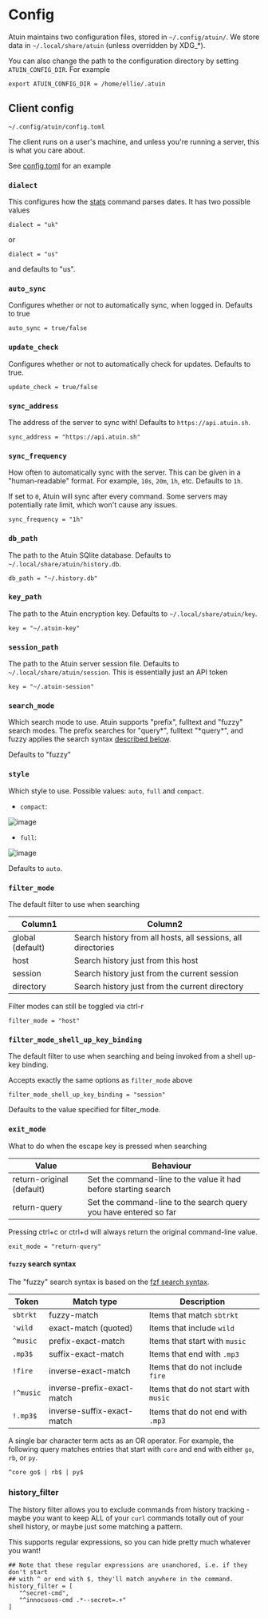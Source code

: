 # Config

Atuin maintains two configuration files, stored in `~/.config/atuin/`. We store
data in `~/.local/share/atuin` (unless overridden by XDG\_\*).

You can also change the path to the configuration directory by setting
`ATUIN_CONFIG_DIR`. For example

```
export ATUIN_CONFIG_DIR = /home/ellie/.atuin
```

## Client config

```
~/.config/atuin/config.toml
```

The client runs on a user's machine, and unless you're running a server, this
is what you care about.

See [config.toml](../../../atuin-client/config.toml) for an example

### `dialect`

This configures how the [stats](../commands/stats.md) command parses dates. It has two
possible values

```
dialect = "uk"
```

or

```
dialect = "us"
```

and defaults to "us".

### `auto_sync`

Configures whether or not to automatically sync, when logged in. Defaults to
true

```
auto_sync = true/false
```

### `update_check`

Configures whether or not to automatically check for updates. Defaults to
true.

```
update_check = true/false
```

### `sync_address`

The address of the server to sync with! Defaults to `https://api.atuin.sh`.

```
sync_address = "https://api.atuin.sh"
```

### `sync_frequency`

How often to automatically sync with the server. This can be given in a
"human-readable" format. For example, `10s`, `20m`, `1h`, etc. Defaults to `1h`.

If set to `0`, Atuin will sync after every command. Some servers may potentially
rate limit, which won't cause any issues.

```
sync_frequency = "1h"
```

### `db_path`

The path to the Atuin SQlite database. Defaults to
`~/.local/share/atuin/history.db`.

```
db_path = "~/.history.db"
```

### `key_path`

The path to the Atuin encryption key. Defaults to
`~/.local/share/atuin/key`.

```
key = "~/.atuin-key"
```

### `session_path`

The path to the Atuin server session file. Defaults to
`~/.local/share/atuin/session`. This is essentially just an API token

```
key = "~/.atuin-session"
```

### `search_mode`

Which search mode to use. Atuin supports "prefix", fulltext and "fuzzy" search
modes. The prefix searches for "query\*", fulltext "\*query\*", and fuzzy applies
the search syntax [described below](#fuzzy-search-syntax).

Defaults to "fuzzy"

### `style`

Which style to use. Possible values: `auto`, `full` and `compact`.

- `compact`:

![image](https://user-images.githubusercontent.com/1710904/161623659-4fec047f-ea4b-471c-9581-861d2eb701a9.png)

- `full`:

![image](https://user-images.githubusercontent.com/1710904/161623547-42afbfa7-a3ef-4820-bacd-fcaf1e324969.png)

Defaults to `auto`.

### `filter_mode`

The default filter to use when searching

| Column1   | Column2	|
|--------------- | --------------- |
| global (default)   | Search history from all hosts, all sessions, all directories  |
| host   | Search history just from this host   |
| session   | Search history just from the current session   |
| directory | Search history just from the current directory|

Filter modes can still be toggled via ctrl-r


```
filter_mode = "host"
```

### `filter_mode_shell_up_key_binding`

The default filter to use when searching and being invoked from a shell up-key binding.

Accepts exactly the same options as `filter_mode` above

```
filter_mode_shell_up_key_binding = "session"
```

Defaults to the value specified for filter_mode.

### `exit_mode`

What to do when the escape key is pressed when searching

| Value                    | Behaviour	     |
|------------------------- | --------------- |
| return-original (default) | Set the command-line to the value it had before starting search |
| return-query              | Set the command-line to the search query you have entered so far |

Pressing ctrl+c or ctrl+d will always return the original command-line value.

```
exit_mode = "return-query"
```

#### `fuzzy` search syntax

The "fuzzy" search syntax is based on the
[fzf search syntax](https://github.com/junegunn/fzf#search-syntax).

| Token     | Match type                 | Description                          |
| --------- | -------------------------- | ------------------------------------ |
| `sbtrkt`  | fuzzy-match                | Items that match `sbtrkt`            |
| `'wild`   | exact-match (quoted)       | Items that include `wild`            |
| `^music`  | prefix-exact-match         | Items that start with `music`        |
| `.mp3$`   | suffix-exact-match         | Items that end with `.mp3`           |
| `!fire`   | inverse-exact-match        | Items that do not include `fire`     |
| `!^music` | inverse-prefix-exact-match | Items that do not start with `music` |
| `!.mp3$`  | inverse-suffix-exact-match | Items that do not end with `.mp3`    |

A single bar character term acts as an OR operator. For example, the following
query matches entries that start with `core` and end with either `go`, `rb`,
or `py`.

```
^core go$ | rb$ | py$
```

### history_filter

The history filter allows you to exclude commands from history tracking - maybe you want to keep ALL of your `curl` commands totally out of your shell history, or maybe just some matching a pattern.

This supports regular expressions, so you can hide pretty much whatever you want!

```
## Note that these regular expressions are unanchored, i.e. if they don't start
## with ^ or end with $, they'll match anywhere in the command.
history_filter = [
   "^secret-cmd",
   "^innocuous-cmd .*--secret=.+"
]
```
